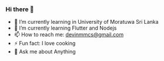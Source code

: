 ### Hi there 👋
- 🌱 I’m currently learning in University of Moratuwa Sri Lanka
- 🌱 I’m currently learning Flutter and Nodejs
- 📫 How to reach me: devinmmcs@gmail.com
- ⚡ Fun fact: I love cooking
- 💬 Ask me about Anything
<!--
**Devin-Bandara/Devin-Bandara** is a ✨ _special_ ✨ repository because its `README.md` (this file) appears on your GitHub profile.

Here are some ideas to get you started:

- 🔭 I’m currently working on ...
- 🌱 I’m currently learning ...
- 👯 I’m looking to collaborate on ...
- 🤔 I’m looking for help with ...
- 💬 Ask me about ...
- 📫 How to reach me: ...
- 😄 Pronouns: ...
- ⚡ Fun fact: ...
-->
